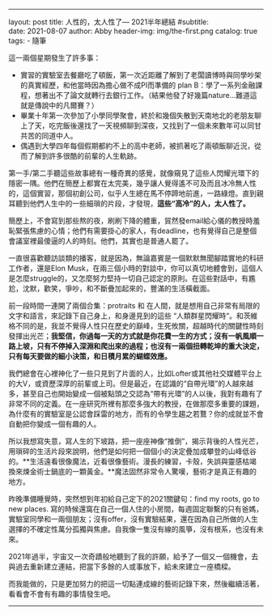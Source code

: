
---

layout:     post
title:      人性的，太人性了— 2021半年總結
#subtitle:   
date:       2021-08-07
author:     Abby
header-img: img/the-first.png
catalog:   true
tags:
    - 隨筆

這一兩個星期發生了許多事：

- 實習的實驗室去餐廳吃了頓飯，第一次近距離了解到了老闆讀博時與同學吵架的真實經歷，和他當時因為擔心做不成PI而準備的 plan B：學了一系列金融課程，想著出不了論文就轉行去銀行工作。（結果他發了好幾篇nature...難道這就是傳說中的凡爾賽？）
- 畢業十年第一次參加了小學同學聚會，終於和幾個失散到天南地北的老朋友聊上了天，吃完飯後還找了一天視頻聊到深夜，又找到了一個未來數年可以同甘共苦的同道中人。
- 偶遇到大學四年每個假期都約不上的高中老師，被抓著吃了兩頓飯聊近況，從而了解到許多很酷的前輩的人生軌跡。

第一手/第二手聽這些故事總有一種奇異的感覺，就像窺見了這些人閃耀光環下的隱密一隅。他們在簡歷上都實在太完美，幾乎讓人覺得遙不可及而且冰冷無人性的，這個實習，那個初創公司，似乎人生總在馬不停蹄地前進，一路綠燈。直到親耳聽到他們人生中的一些細瑣的片段，才發現，**這些“高冷”的人，太人性了。**

簡歷上，不會寫到那些熬的夜，刷刷下降的體重，貿然發email給心儀的教授時羞恥緊張焦慮的心情；他們有需要掛心的家人，有deadline，也有覺得自己是整個會議室裡最傻逼的人的時刻。他們，其實也是普通人罷了。

一直很喜歡聽訪談類的播客，就是因為，無論嘉賓是一個默默無聞腳踏實地的科研工作者，還是Elon Musk，在兩三個小時的對談中，你可以真切地體會到，這個人是怎麼struggle的，又怎麼努力堅持一切自己認定的原則。在這些對話中，有尷尬，沈默，歡笑，爭吵，和不斷疊加起來的，豐滿的生活橫截面。

前一段時間一連開了兩個合集：protraits 和 在人間，就是想用自己非常有局限的文字和語言，來記錄下自己身上，和身邊見到的這些 “人類群星閃耀時“。和茨維格不同的是，我並不覺得人性只在歷史的巔峰，生死攸關，超越時代的關鍵性時刻發揮出光芒；**我堅信，你過每一天的方式就是你花費一生的方式；沒有一帆風順一路上坡，只有不停掉入深淵和爬出來的過程；也沒有一兩個扭轉乾坤的重大決定，只有每天要做的細小決策，和日積月累的蝴蝶效應。**

我們總會在心裡神化了一些只見到了片面的人，比如Lofter或其他社交媒體平台上的大V，或資歷深厚的前輩或上司。但是最近，在認識的“自帶光環”的人越來越多，甚至自己也開始變成一個被點頭之交認為“帶有光環”的人以後，我對有趣有了非常不同的定義。在一座研究所裡有那麼多強大的教授，在做那麼多重要的課題，為什麼有的實驗室是公認會踩雷的地方，而有的令學生趨之若鶩？你的成就並不會自動把你變成一個有趣的人。

所以我想寫失意，寫人生的下坡路，把一座座神像“推倒”，揭示背後的人性光芒，用瑣碎的生活片段來說明，他們是如何把一個個小的決定疊加成攀登的山峰低谷的。**生活遠看很像魔法，近看很像藝術。漫長的練習，卡殼，失誤與靈感枯竭換來煉金術士鍋底的一顆黃金。**魔法固然非常令人驚嘆，藝術才是真正有趣的地方。

昨晚準備睡覺時，突然想到年初給自己定下的2021關鍵句：find my roots, go to new places. 寫的時候還窩在自己一個人住的小房間，每週固定聯繫的只有爸媽，實驗室同學和一兩個朋友；沒有offer，沒有實驗結果，還在因為自己所做的人生選擇的不確定性萬分孤獨與焦慮。自我像一隻沒有線的風箏，沒有根系，也沒有未來。

2021年過半，宇宙又一次奇蹟般地聽到了我的許願，給予了一個又一個機會，去與過去重新建立連結，把當下多餘的人或事放下，給未來建立一座橋樑。

而我能做的，只是更加努力的把這一切點連成線的藝術記錄下來，然後繼續活著，看看會不會有有趣的事情發生吧。

---

